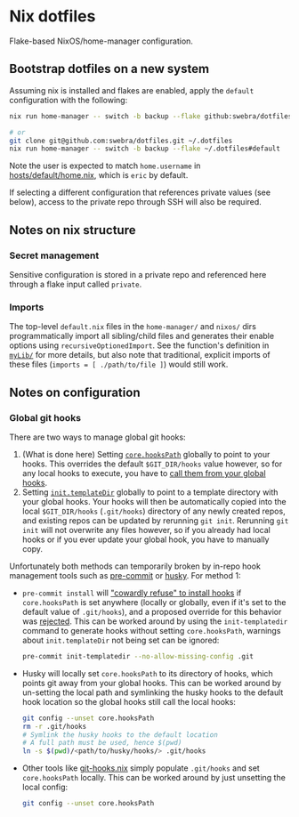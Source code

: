 # Nix dotfiles
Flake-based NixOS/home-manager configuration.

## Bootstrap dotfiles on a new system
Assuming nix is installed and flakes are enabled, apply the `default` configuration with the following:
```bash
nix run home-manager -- switch -b backup --flake github:swebra/dotfiles#default

# or
git clone git@github.com:swebra/dotfiles.git ~/.dotfiles
nix run home-manager -- switch -b backup --flake ~/.dotfiles#default
```
Note the user is expected to match `home.username` in [hosts/default/home.nix](./hosts/default/home.nix), which is `eric` by default.

If selecting a different configuration that references private values (see below), access to the private repo through SSH will also be required.

## Notes on nix structure
### Secret management
Sensitive configuration is stored in a private repo and referenced here through a flake input called `private`.

### Imports
The top-level `default.nix` files in the `home-manager/` and `nixos/` dirs programmatically import all sibling/child files and generates their enable options using `recursiveOptionedImport`. See the function's definition in [`myLib/`](./myLib/default.nix) for more details, but also note that traditional, explicit imports of these files (`imports = [ ./path/to/file ]`) would still work.

## Notes on configuration
### Global git hooks
There are two ways to manage global git hooks:
1. (What is done here) Setting [`core.hooksPath`](https://git-scm.com/docs/git-config#Documentation/git-config.txt-corehooksPath) globally to point to your hooks. This overrides the default `$GIT_DIR/hooks` value however, so for any local hooks to execute, you have to [call them from your global hooks](https://stackoverflow.com/a/71939092).
1. Setting [`init.templateDir`](https://git-scm.com/docs/git-config#Documentation/git-config.txt-inittemplateDir) globally to point to a template directory with your global hooks. Your hooks will then be automatically copied into the local `$GIT_DIR/hooks` (`.git/hooks`) directory of any newly created repos, and existing repos can be updated by rerunning `git init`. Rerunning `git init` will not overwrite any files however, so if you already had local hooks or if you ever update your global hook, you have to manually copy.

Unfortunately both methods can temporarily broken by in-repo hook management tools such as [pre-commit](https://pre-commit.com) or [husky](https://www.npmjs.com/package/husky). For method 1:
- `pre-commit install` will ["cowardly refuse" to install hooks](https://github.com/pre-commit/pre-commit/issues/1198) if `core.hooksPath` is set anywhere (locally or globally, even if it's set to the default value of `.git/hooks`), and a proposed override for this behavior was [rejected](https://github.com/pre-commit/pre-commit/issues/1198#issuecomment-844208591). This can be worked around by using the `init-templatedir` command to generate hooks without setting `core.hooksPath`,  warnings about `init.templateDir` not being set can be ignored:
   ```bash
   pre-commit init-templatedir --no-allow-missing-config .git
   ```
- Husky will locally set `core.hooksPath` to its directory of hooks, which points git away from your global hooks. This can be worked around by un-setting the local path and symlinking the husky hooks to the default hook location so the global hooks still call the local hooks:
   ```bash
   git config --unset core.hooksPath
   rm -r .git/hooks
   # Symlink the husky hooks to the default location
   # A full path must be used, hence $(pwd)
   ln -s $(pwd)/<path/to/husky/hooks/> .git/hooks
   ```
- Other tools like [git-hooks.nix](https://github.com/cachix/git-hooks.nix) simply populate `.git/hooks` and set `core.hooksPath` locally. This can be worked around by just unsetting the local config:
   ```bash
   git config --unset core.hooksPath
   ```
